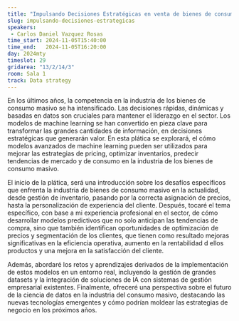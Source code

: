 ```yaml
---
title: "Impulsando Decisiones Estratégicas en venta de bienes de consumo masivo a través del Machine Learning"
slug: impulsando-decisiones-estrategicas
speakers:
 - Carlos Daniel Vazquez Rosas
time_start: 2024-11-05T15:40:00
time_end:   2024-11-05T16:20:00
day: 2024mty
timeslot: 29
gridarea: "13/2/14/3"
room: Sala 1
track: Data strategy
---
```


En los últimos años, la competencia en la industria de los bienes de consumo masivo se ha intensificado. Las decisiones rápidas, dinámicas y basadas en datos son cruciales para mantener el liderazgo en el sector. Los modelos de machine learning se han convertido en pieza clave para transformar las grandes cantidades de información, en decisiones estratégicas que generarán valor. En esta plática se explorará, el cómo modelos avanzados de machine learning pueden ser utilizados para mejorar las estrategias de pricing, optimizar inventarios, predecir tendencias de mercado y de consumo en la industria de los bienes de consumo masivo.

El inicio de la plática, será una introducción sobre los desafíos específicos que enfrenta la industria de bienes de consumo masivo en la actualidad, desde gestión de inventario, pasando por la correcta asignación de precios, hasta la personalización de experiencia del cliente. Después, tocaré el tema específico, con base a mi experiencia profesional en el sector, de cómo desarrollar modelos predictivos que no solo anticipan las tendencias de compra, sino que también identifican oportunidades de optimización de precios y segmentación de los clientes, que tienen como resultado mejoras significativas en la eficiencia operativa, aumento en la rentabilidad d ellos productos y una mejora en la satisfacción del cliente.

Además, abordaré los retos y aprendizajes derivados de la implementación de estos modelos en un entorno real, incluyendo la gestión de grandes datasets y la integración de soluciones de IA con sistemas de gestión empresarial existentes. Finalmente, ofreceré una perspectiva sobre el futuro de la ciencia de datos en la industria del consumo masivo, destacando las nuevas tecnologías emergentes y cómo podrían moldear las estrategias de negocio en los próximos años.
